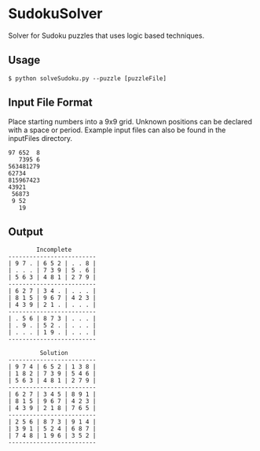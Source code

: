 SudokuSolver
============

Solver for Sudoku puzzles that uses logic based techniques.

## Usage

```
$ python solveSudoku.py --puzzle [puzzleFile]
```

## Input File Format

Place starting numbers into a 9x9 grid.  Unknown positions can be declared with a space or period.
Example input files can also be found in the inputFiles directory.

```
97 652  8
   7395 6
563481279
62734    
815967423
43921    
 56873   
 9 52    
   19    
```

## Output

```
        Incomplete       
-------------------------
| 9 7 . | 6 5 2 | . . 8 | 
| . . . | 7 3 9 | 5 . 6 | 
| 5 6 3 | 4 8 1 | 2 7 9 | 
-------------------------
| 6 2 7 | 3 4 . | . . . | 
| 8 1 5 | 9 6 7 | 4 2 3 | 
| 4 3 9 | 2 1 . | . . . | 
-------------------------
| . 5 6 | 8 7 3 | . . . | 
| . 9 . | 5 2 . | . . . | 
| . . . | 1 9 . | . . . | 
-------------------------

         Solution        
-------------------------
| 9 7 4 | 6 5 2 | 1 3 8 | 
| 1 8 2 | 7 3 9 | 5 4 6 | 
| 5 6 3 | 4 8 1 | 2 7 9 | 
-------------------------
| 6 2 7 | 3 4 5 | 8 9 1 | 
| 8 1 5 | 9 6 7 | 4 2 3 | 
| 4 3 9 | 2 1 8 | 7 6 5 | 
-------------------------
| 2 5 6 | 8 7 3 | 9 1 4 | 
| 3 9 1 | 5 2 4 | 6 8 7 | 
| 7 4 8 | 1 9 6 | 3 5 2 | 
-------------------------
```

